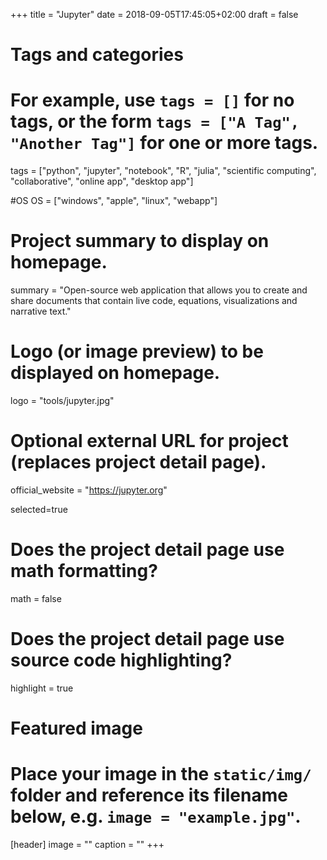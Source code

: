 +++
title = "Jupyter"
date = 2018-09-05T17:45:05+02:00
draft = false

# Tags and categories
# For example, use `tags = []` for no tags, or the form `tags = ["A Tag", "Another Tag"]` for one or more tags.
tags = ["python", "jupyter", "notebook", "R", "julia", "scientific computing", "collaborative", "online app", "desktop app"]

#OS
OS = ["windows", "apple", "linux", "webapp"]

# Project summary to display on homepage.
summary = "Open-source web application that allows you to create and share documents that contain live code, equations, visualizations and narrative text."

# Logo (or image preview) to be displayed on homepage.
logo = "tools/jupyter.jpg"

# Optional external URL for project (replaces project detail page).
official_website = "https://jupyter.org"

selected=true

# Does the project detail page use math formatting?
math = false

# Does the project detail page use source code highlighting?
highlight = true


# Featured image
# Place your image in the `static/img/` folder and reference its filename below, e.g. `image = "example.jpg"`.
[header]
image = ""
caption = ""
+++
